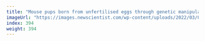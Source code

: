```yaml
---
title: "Mouse pups born from unfertilised eggs through genetic manipulation"
imageUrl: "https://images.newscientist.com/wp-content/uploads/2022/03/07155928/SEI_91493552.jpg?width=600"
index: 394
weight: 394
---
```

